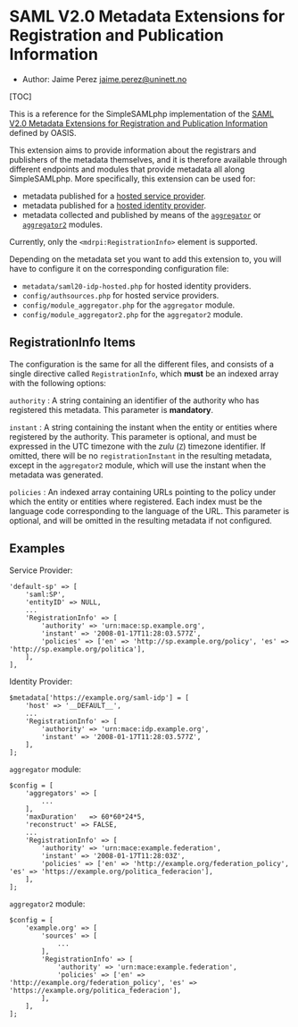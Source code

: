 SAML V2.0 Metadata Extensions for Registration and Publication Information
=============================

<!--
    This file is written in Markdown syntax.
    For more information about how to use the Markdown syntax, read here:
    http://daringfireball.net/projects/markdown/syntax
-->

  * Author: Jaime Perez [jaime.perez@uninett.no](mailto:jaime.perez@uninett.no)

[TOC]

This is a reference for the SimpleSAMLphp implementation of the [SAML
V2.0 Metadata Extensions for Registration and Publication Information](http://docs.oasis-open.org/security/saml/Post2.0/saml-metadata-rpi/v1.0/saml-metadata-rpi-v1.0.html)
defined by OASIS.

This extension aims to provide information about the registrars and publishers of the metadata themselves, and it is therefore
available through different endpoints and modules that provide metadata all along SimpleSAMLphp. More specifically, this
extension can be used for:

- metadata published for a [hosted service provider](./saml:sp).
- metadata published for a [hosted identity provider](./simplesamlphp-reference-idp-hosted).
- metadata collected and published by means of the [`aggregator`](./aggregator:aggregator) or [`aggregator2`](./aggregator2:aggregator2) modules.

Currently, only the `<mdrpi:RegistrationInfo>` element is supported.

Depending on the metadata set you want to add this extension to, you will have to configure it on the corresponding
configuration file:

- `metadata/saml20-idp-hosted.php` for hosted identity providers.
- `config/authsources.php` for hosted service providers.
- `config/module_aggregator.php` for the `aggregator` module.
- `config/module_aggregator2.php` for the `aggregator2` module.

RegistrationInfo Items
----------------------

The configuration is the same for all the different files, and consists of a single directive called `RegistrationInfo`, which
**must** be an indexed array with the following options:

`authority`
:   A string containing an identifier of the authority who has registered this metadata. This parameter is **mandatory**.

`instant`
:   A string containing the instant when the entity or entities where registered by the authority. This parameter is
    optional, and must be expressed in the UTC timezone with the *zulu* (`Z`) timezone identifier. If omitted, there will be no
    `registrationInstant` in the resulting metadata, except in the `aggregator2` module, which will use the instant when the metadata
    was generated.

`policies`
:   An indexed array containing URLs pointing to the policy under which the entity or entities where registered. Each
    index must be the language code corresponding to the language of the URL. This parameter is optional, and will be omitted in the
    resulting metadata if not configured.


Examples
--------

Service Provider:

    'default-sp' => [
        'saml:SP',
        'entityID' => NULL,
        ...
        'RegistrationInfo' => [
            'authority' => 'urn:mace:sp.example.org',
            'instant' => '2008-01-17T11:28:03.577Z',
            'policies' => ['en' => 'http://sp.example.org/policy', 'es' => 'http://sp.example.org/politica'],
        ],
    ],

Identity Provider:

    $metadata['https://example.org/saml-idp'] = [
        'host' => '__DEFAULT__',
        ...
        'RegistrationInfo' => [
            'authority' => 'urn:mace:idp.example.org',
            'instant' => '2008-01-17T11:28:03.577Z',
        ],
    ];

`aggregator` module:

    $config = [
        'aggregators' => [
            ...
        ],
        'maxDuration'   => 60*60*24*5,
        'reconstruct' => FALSE,
        ...
        'RegistrationInfo' => [
            'authority' => 'urn:mace:example.federation',
            'instant' => '2008-01-17T11:28:03Z',
            'policies' => ['en' => 'http://example.org/federation_policy', 'es' => 'https://example.org/politica_federacion'],
        ],
    ];

`aggregator2` module:

    $config = [
        'example.org' => [
            'sources' => [
                ...
            ],
            'RegistrationInfo' => [
                'authority' => 'urn:mace:example.federation',
                'policies' => ['en' => 'http://example.org/federation_policy', 'es' => 'https://example.org/politica_federacion'],
            ],
        ],
    ];
